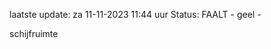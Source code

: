 laatste update: 
za 11-11-2023 11:44   uur 
Status: FAALT - geel - 
<div class="service Y">schijfruimte</div>
